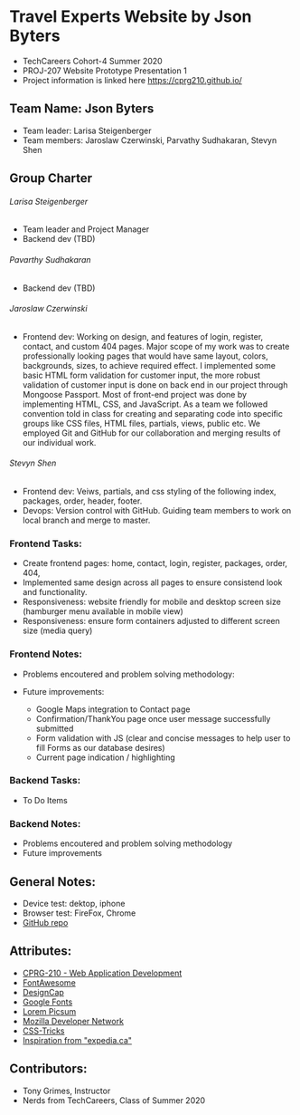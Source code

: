 # Travel Experts Website by Json Byters
- TechCareers Cohort-4 Summer 2020
- PROJ-207 Website Prototype Presentation 1
- Project information is linked here https://cprg210.github.io/
## Team Name: Json Byters
- Team leader: Larisa Steigenberger
- Team members: Jaroslaw Czerwinski, Parvathy Sudhakaran, Stevyn Shen

## Group Charter
###### Larisa Steigenberger
- Team leader and Project Manager
- Backend dev (TBD)
###### Pavarthy Sudhakaran
- Backend dev (TBD)
###### Jaroslaw Czerwinski
- Frontend dev: Working on design, and features of login, register, contact, and custom 404 pages. Major scope of my work was to create professionally looking pages that would have same layout, colors, backgrounds, sizes, to achieve required effect. I implemented some basic HTML form validation for customer input, the more robust validation of customer input is done on back end in our project through Mongoose Passport.  Most of front-end project was done by implementing HTML, CSS, and JavaScript. As a team we followed convention told in class for creating and separating code into specific groups like CSS files, HTML files, partials, views, public etc. We employed Git and GitHub for our collaboration and merging results of our individual work. 
###### Stevyn Shen
- Frontend dev: Veiws, partials, and css styling of the following index, packages, order, header, footer. 
- Devops: Version control with GitHub. Guiding team members to work on local branch and merge to master.

### Frontend Tasks:
- Create frontend pages: home, contact, login, register, packages, order, 404,
- Implemented same design across all pages to ensure consistend look and functionality. 
- Responsiveness: website friendly for mobile and desktop screen size (hamburger menu available in mobile view)
- Responsiveness: ensure form containers adjusted to different screen size (media query)

### Frontend Notes:
- Problems encoutered and problem solving methodology:

- Future improvements:
    - Google Maps integration to Contact page
    - Confirmation/ThankYou page once user message successfully submitted 
    - Form validation with JS (clear and concise messages to help user to fill Forms as our database desires)
    - Current page indication / highlighting 

### Backend Tasks:
- To Do Items
### Backend Notes:
- Problems encoutered and problem solving methodology
- Future improvements

## General Notes:
- Device test: dektop, iphone 
- Browser test: FireFox, Chrome
- [GitHub repo](https://github.com/protechshen/json_byters)

## Attributes: 
- [CPRG-210 - Web Application Development](https://cprg210.github.io/)
- [FontAwesome](https://fontawesome.com/license/free)
- [DesignCap](https://www.designcap.com/)
- [Google Fonts](https://developers.google.com/fonts)
- [Lorem Picsum](https://picsum.photos)
- [Mozilla Developer Network](https://developer.mozilla.org/en-US/docs/Learn)
- [CSS-Tricks](https://css-tricks.com/)
- [Inspiration from "expedia.ca"](https://www.expedia.ca/)

## Contributors: 
- Tony Grimes, Instructor
- Nerds from TechCareers, Class of Summer 2020





